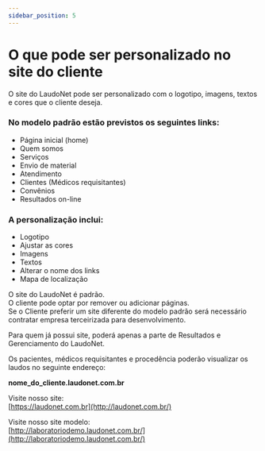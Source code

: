 ```yaml
---
sidebar_position: 5
---
```


# O que pode ser personalizado no site do cliente

O site do LaudoNet pode ser personalizado com o logotipo, imagens, textos e cores que o cliente deseja.

### No modelo padrão estão previstos os seguintes links:

- Página inicial (home)
- Quem somos
- Serviços
- Envio de material
- Atendimento
- Clientes (Médicos requisitantes)
- Convênios
- Resultados on-line

### A personalização inclui:

- Logotipo
- Ajustar as cores
- Imagens
- Textos
- Alterar o nome dos links
- Mapa de localização

O site do LaudoNet é padrão.  
O cliente pode optar por remover ou adicionar páginas.  
Se o Cliente preferir um site diferente do modelo padrão será
necessário contratar empresa terceirizada para desenvolvimento.

Para quem já possui site, poderá apenas a parte de Resultados e
Gerenciamento do LaudoNet.

Os pacientes, médicos requisitantes e procedência poderão visualizar
os laudos no seguinte endereço:

**nome_do_cliente.laudonet.com.br**

Visite nosso site:  
[https://laudonet.com.br](http://laudonet.com.br/)

Visite nosso site modelo:  
[http://laboratoriodemo.laudonet.com.br/](http://laboratoriodemo.laudonet.com.br/)